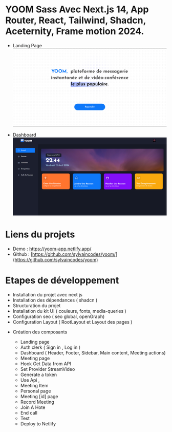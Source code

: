 # YOOM Sass Avec Next.js 14, App Router, React, Tailwind, Shadcn, Aceternity, Frame motion 2024.


- Landing Page
![Screenshot](https://github.com/sylvaincodes/screenshots_for_app/blob/main/yoom.jpg)


- Dashboard
![Screenshot](https://github.com/sylvaincodes/screenshots_for_app/blob/main/yoom-dashboard.jpg)


# Liens du projets

- Demo : https://yoom-app.netlify.app/
- Github : [https://github.com/sylvaincodes/yoom/](https://github.com/sylvaincodes/yoom)

# Etapes de développement

- Installation du projet avec next js
- Installation des dépendances ( shadcn )
- Structuration du projet
- Installation du kit UI ( couleurs, fonts, media-queries )
- Configuration seo ( seo global, openGraph)
- Configuration Layout ( RootLayout et Layout des pages )
+ Création des composants

    - Landing page
    - Auth clerk (  Sign in , Log in )
    - Dashboard ( Header, Footer, Sidebar, Main content, Meeting actions)
    - Meeting page
    - Hook Get Data from API
    - Set Provider StreamVideo
    - Generate a token 
    - Use Api , 
    - Meeting Item
    - Personal page
    - Meeting [id] page
    - Record Meeting
    - Join A Hote
    - End call
    - Test
    - Deploy to Netlify

